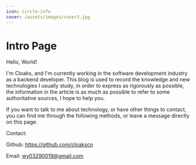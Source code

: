 ```yaml
---
icon: circle-info
cover: /assets/images/cover3.jpg
---
```


# Intro Page

Hello, World!

I'm Cloaks, and I'm currently working in the software development industry as a backend developer. This blog is used to record the knowledge and new technologies I usually study, in order to express as rigorously as possible, the information in the article is as much as possible to refer to some authoritative sources, I hope to help you.

If you want to talk to me about technology, or have other things to contact, you can find me through the following methods, or leave a message directly on this page.

Contact:

Github: https://github.com/cloakscn

Email: wy03290019@gmail.com